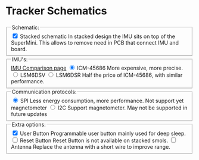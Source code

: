 # Tracker Schematics

<form id="schematicForm">
  <fieldset>
    <legend>Schematic:</legend>
    <label>
      <input type="checkbox" name="isStacked" checked="checked"/> Stacked schematic
      <span>In stacked design the IMU sits on top of the SuperMini. This allows to remove need in PCB that connect IMU and board.</span>
    </label>
  </fieldset>
  <fieldset>
    <legend>IMU's:</legend>
    <span><a href="../imu-comparison.md">IMU Comparison page</a></span>
    <label>
      <input type="radio" name="IMU" value="ICM-45686" checked="checked" /> ICM-45686
      <span>More expensive, more precise.</span>
    </label>
    <label> <input type="radio" name="IMU" value="LSM6DSV" /> LSM6DSV </label>
    <label> <input type="radio" name="IMU" value="LSM6DSR" /> LSM6DSR 
      <span>Half the price of ICM-45686, with similar performance.</span>
      </label>
  </fieldset>
  <fieldset>
    <legend>Communication protocols:</legend>
    <label>
      <input type="radio" name="Protocol" value="SPI" checked="checked" /> SPI
      <span>Less energy consumption, more performance. Not support yet magnetometer</span>
    </label>
    <label>
      <input type="radio" name="Protocol" value="I2C" /> I2C
      <span>Support magnetometer. May not be supported in future updates</span>
    </label>
  </fieldset>
  <fieldset>
    <legend>Extra options:</legend>
    <label>
      <input type="checkbox" name="HasUserButton" checked="checked" /> User Button
      <span>Programmable user button mainly used for deep sleep.</span>
    </label>
    <label>
      <input type="checkbox" name="hasResetButton" /> Reset Button
      <span>Reset Button is not available on stacked smols.</span>
    </label>
    <label>
      <input type="checkbox" name="hasAntenna" /> Antenna
      <span>Replace the antenna with a short wire to improve range.</span>
    </label>
  </fieldset>
</form>

<div
  id="schema-canvas"
  class="chip"
  style="position: relative; width: 100%"
></div>

<link rel="stylesheet" href="smol-slimes.css">
<link rel="stylesheet" href="assets/css/smol-schematics.css">
<script src="assets/js/smol-schematics.js"></script>